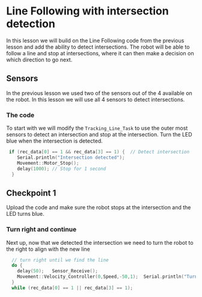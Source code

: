 # Line Following with intersection detection
In this lesson we will build on the Line Following code from the previous lesson and add the ability to detect intersections. The robot will be able to follow a line and stop at intersections, where it can then make a decision on which direction to go next.

## Sensors
In the previous lesson we used two of the sensors out of the 4 available on the robot. In this lesson we will use all 4 sensors to detect intersections. 

### The code
To start with we will modify the `Tracking_Line_Task` to use the outer most sensors to detect an intersection and stop at the intersection. Turn the LED blue when the intersection is detected. 
```cpp
 if (rec_data[0] == 1 && rec_data[3] == 1) {  // Detect intersection
    Serial.println("Intersection detected");
    Movement::Motor_Stop();
    delay(1000); // Stop for 1 second
  }
```

## Checkpoint 1
Upload the code and make sure the robot stops at the intersection and the LED turns blue.

### Turn right and continue
Next up, now that we detected the intersection we need to turn the robot to the right to align with the new line
```cpp
  // turn right until we find the line
  do {
    delay(50);   Sensor_Receive();
    Movement::Velocity_Controller(0,Speed,-50,1);  Serial.println("Turning right");
  }
  while (rec_data[0] == 1 || rec_data[3] == 1);
```